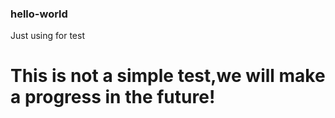 ### hello-world
Just using for test
# This is not a simple test,we will make a progress in the future!
